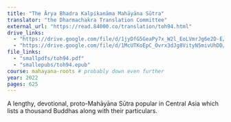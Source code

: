 ```yaml
---
title: "The Ārya­ Bhadra­ Kalpika­nāma­ Mahāyāna­ Sūtra"
translator: "the Dharmachakra Translation Committee"
external_url: "https://read.84000.co/translation/toh94.html"
drive_links:
  - "https://drive.google.com/file/d/1jyDfG5GeaPy7x_W2l_EoLVmrJg6e2D-E/view?usp=drivesdk"
  - "https://drive.google.com/file/d/1McUTKoEpC_Ovrx3dJg8VityN5mivUhDD/view?usp=drivesdk"
file_links:
  - "smallpdfs/toh94.pdf"
  - "smallepubs/toh94.epub"
course: mahayana-roots # probably down even further
year: 2022
pages: 625
---
```


A lengthy, devotional, proto-Mahāyāna Sūtra popular in Central Asia which lists a thousand Buddhas along with their particulars.


